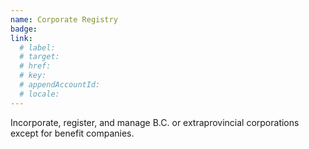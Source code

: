 ```yaml
---
name: Corporate Registry
badge:
link:
  # label:
  # target:
  # href: 
  # key:
  # appendAccountId:
  # locale:
---
```


Incorporate, register, and manage B.C. or extraprovincial corporations except for benefit companies.
